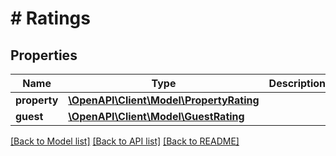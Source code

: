 # # Ratings

## Properties

Name | Type | Description | Notes
------------ | ------------- | ------------- | -------------
**property** | [**\OpenAPI\Client\Model\PropertyRating**](PropertyRating.md) |  | [optional]
**guest** | [**\OpenAPI\Client\Model\GuestRating**](GuestRating.md) |  | [optional]

[[Back to Model list]](../../README.md#models) [[Back to API list]](../../README.md#endpoints) [[Back to README]](../../README.md)
